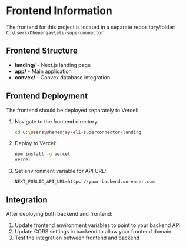 # Frontend Information

The frontend for this project is located in a separate repository/folder:
`C:\Users\Dhenenjay\eli-superconnector`

## Frontend Structure
- **landing/** - Next.js landing page
- **app/** - Main application
- **convex/** - Convex database integration

## Frontend Deployment

The frontend should be deployed separately to Vercel:

1. Navigate to the frontend directory:
   ```bash
   cd C:\Users\Dhenenjay\eli-superconnector\landing
   ```

2. Deploy to Vercel:
   ```bash
   npm install -g vercel
   vercel
   ```

3. Set environment variable for API URL:
   ```
   NEXT_PUBLIC_API_URL=https://your-backend.onrender.com
   ```

## Integration
After deploying both backend and frontend:
1. Update frontend environment variables to point to your backend API
2. Update CORS settings in backend to allow your frontend domain
3. Test the integration between frontend and backend

